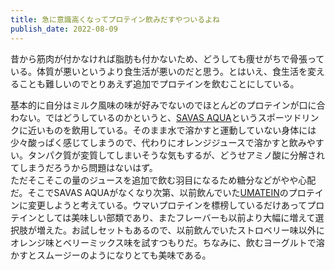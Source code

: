 ```yaml
---
title: 急に意識高くなってプロテイン飲みだすやついるよね
publish_date: 2022-08-09
---
```

昔から筋肉が付かなければ脂肪も付かないため、どうしても痩せがちで骨張っている。体質が悪いというより食生活が悪いのだと思う。とはいえ、食生活を変えることも難しいのでとりあえず追加でプロテインを飲むことにしている。  

基本的に自分はミルク風味の味が好みでないのでほとんどのプロテインが口に合わない。ではどうしているのかというと、[SAVAS AQUA](https://www.amazon.co.jp/dp/B093WNVJC2)というスポーツドリンクに近いものを飲用している。そのまま水で溶かすと運動していない身体には少々酸っぱく感じてしまうので、代わりにオレンジジュースで溶かすと飲みやすい。タンパク質が変質してしまいそうな気もするが、どうせアミノ酸に分解されてしまうだろうから問題はないはず。  
ただそこそこの量のジュースを追加で飲む羽目になるため糖分などがやや心配だ。そこでSAVAS AQUAがなくなり次第、以前飲んでいた[UMATEIN](https://www.amazon.co.jp/stores/page/5012E759-D0A1-4238-B492-D32A1E076529)のプロテインに変更しようと考えている。ウマいプロテインを標榜しているだけあってプロテインとしては美味しい部類であり、またフレーバーも以前より大幅に増えて選択肢が増えた。お試しセットもあるので、以前飲んでいたストロベリー味以外にオレンジ味とベリーミックス味を試すつもりだ。ちなみに、飲むヨーグルトで溶かすとスムージーのようになりとても美味である。